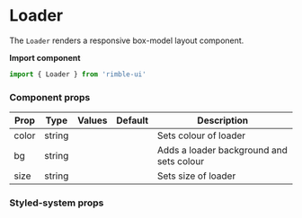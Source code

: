 # Loader
The `Loader` renders a responsive box-model layout component.

**Import component**
```jsx
import { Loader } from 'rimble-ui'
```

<!-- STORY -->

### Component props

Prop | Type | Values | Default | Description
-----|--------|---------|------------|--------
color | string | |  | Sets colour of loader |
bg | string |  | | Adds a loader background and sets colour |
size | string | |  | Sets size of loader |

### Styled-system props
